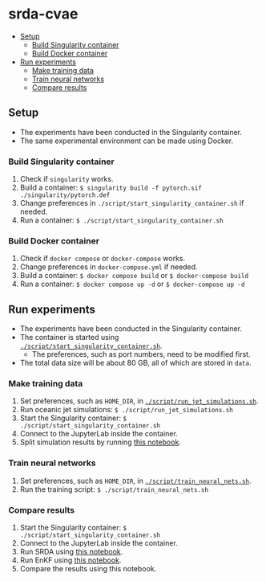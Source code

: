 # srda-cvae  <!-- omit in toc -->

- [Setup](#setup)
  - [Build Singularity container](#build-singularity-container)
  - [Build Docker container](#build-docker-container)
- [Run experiments](#run-experiments)
  - [Make training data](#make-training-data)
  - [Train neural networks](#train-neural-networks)
  - [Compare results](#compare-results)

## Setup

- The experiments have been conducted in the Singularity container.
- The same experimental environment can be made using Docker.

### Build Singularity container

1. Check if `singularity` works.
2. Build a container: `$ singularity build -f pytorch.sif ./singularity/pytorch.def`
3. Change preferences in `./script/start_singularity_container.sh` if needed.
4. Run a container: `$ ./script/start_singularity_container.sh`

### Build Docker container

1. Check if `docker compose` or `docker-compose` works.
2. Change preferences in `docker-compose.yml` if needed.
3. Build a container: `$ docker compose build` or `$ docker-compose build`
4. Run a container: `$ docker compose up -d` or `$ docker-compose up -d`

## Run experiments

- The experiments have been conducted in the Singularity container.
- The container is started using [`./script/start_singularity_container.sh`](./script/start_singularity_container.sh).
  - The preferences, such as port numbers, need to be modified first.
- The total data size will be about 80 GB, all of which are stored in `data`.

### Make training data

1. Set preferences, such as `HOME_DIR`, in [`./script/run_jet_simulations.sh`](./script/run_jet_simulations.sh).
2. Run oceanic jet simulations: `$ ./script/run_jet_simulations.sh`
3. Start the Singularity container: `$ ./script/start_singularity_container.sh`
4. Connect to the JupyterLab inside the container.
5. Split simulation results by running [this notebook](./pytorch/notebook/split_jet_simulation_results.ipynb).

### Train neural networks

1. Set preferences, such as `HOME_DIR`, in [`./script/train_neural_nets.sh`](./script/train_neural_nets.sh).
2. Run the training script: `$ ./script/train_neural_nets.sh`

### Compare results

1. Start the Singularity container: `$ ./script/start_singularity_container.sh`
2. Connect to the JupyterLab inside the container.
3. Run SRDA using [this notebook](./pytorch/notebook/run_srda.ipynb).
4. Run EnKF using [this notebook](./pytorch/notebook/run_enkf.ipynb).
5. Compare the results using this notebook.

